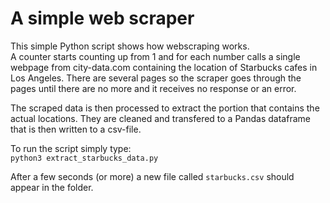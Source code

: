 # A simple web scraper

This simple Python script shows how webscraping works.  
A counter starts counting up from 1 and for each number calls
a single webpage from city-data.com containing the location of
Starbucks cafes in Los Angeles. There are several pages so the 
scraper goes through the pages until there are no more and it receives
no response or an error.

The scraped data is then processed to extract the portion that contains
the actual locations. They are cleaned and transfered to a Pandas dataframe
that is then written to a csv-file.

To run the script simply type:  
`python3 extract_starbucks_data.py`

After a few seconds (or more) a new file called `starbucks.csv` should appear in the folder.
